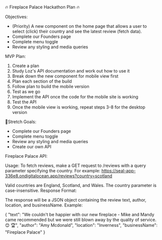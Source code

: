 🔥 Fireplace Palace Hackathon Plan 🔥

Objectives:

- (Priority) A new component on the home page that allows a user to select (click) their country and see the latest review (fetch data).
- Complete our Founders page
- Complete menu toggle
- Review any styling and media queries

MVP Plan:

1. Create a plan
2. Study Loz's API documentation and work out how to use it
3. Break down the new component for mobile view first
4. Plan each section of the build
5. Follow plan to build the mobile version
6. Test as we go
7. Implement the API once the code for the mobile site is working
8. Test the API
9. Once the mobile view is working, repeat steps 3-8 for the desktop version

🚀Stretch Goals:

- Complete our Founders page
- Complete menu toggle
- Review any styling and media queries
- Create our own API

Fireplace Palace API:

Usage:
To fetch reviews, make a GET request to /reviews with a query parameter specifying the country. For example:
https://seal-app-336e8.ondigitalocean.app/reviews?country=scotland

Valid countries are England, Scotland, and Wales. The country parameter is case-insensitive.
Response Format:

The response will be a JSON object containing the review text, author, location, and businessName. Example:

{
"text": "We couldn't be happier with our new fireplace - Mike and Mandy came recommended but we were still blown away by the quality of service. 😊 🏆",
"author": "Amy Mcdonald",
"location": "Inverness",
"businessName": "Fireplace Palace"
}
